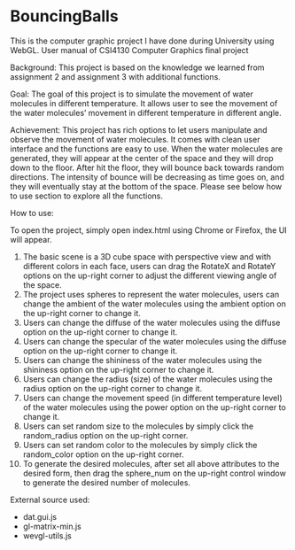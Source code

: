 # BouncingBalls
This is the computer graphic project I have done during University using WebGL.
User manual of CSI4130 Computer Graphics final project

Background: 
This project is based on the knowledge we learned from assignment 2 and assignment 3 with additional functions. 

Goal:
The goal of this project is to simulate the movement of water molecules in different temperature. It allows user to see the movement of the water molecules’ movement in different temperature in different angle.

Achievement:
This project has rich options to let users manipulate and observe the movement of water molecules. It comes with clean user interface and the functions are easy to use. When the water molecules are generated, they will appear at the center of the space and they will drop down to the floor. After hit the floor, they will bounce back towards random directions. The intensity of bounce will be decreasing as time goes on, and they will eventually stay at the bottom of the space. Please see below how to use section to explore all the functions. 

How to use:

To open the project, simply open index.html using Chrome or Firefox, the UI will appear. 

1.	The basic scene is a 3D cube space with perspective view and with different colors in each face, users can drag the RotateX and RotateY options on the up-right corner to adjust the different viewing angle of the space. 
2.	The project uses spheres to represent the water molecules, users can change the ambient of the water molecules using the ambient option on the up-right corner to change it. 
3.	Users can change the diffuse of the water molecules using the diffuse option on the up-right corner to change it.
4.	Users can change the specular of the water molecules using the diffuse option on the up-right corner to change it.
5.	Users can change the shininess of the water molecules using the shininess option on the up-right corner to change it.
6.	Users can change the radius (size) of the water molecules using the radius option on the up-right corner to change it.
7.	Users can change the movement speed (in different temperature level) of the water molecules using the power option on the up-right corner to change it.
8.	Users can set random size to the molecules by simply click the random_radius option on the up-right corner. 
9.	Users can set random color to the molecules by simply click the random_color option on the up-right corner. 
10.	To generate the desired molecules, after set all above attributes to the desired form, then drag the sphere_num on the up-right control window to generate the desired number of molecules. 



External source used:
-	dat.gui.js
-	gl-matrix-min.js
-	wevgl-utils.js
 
